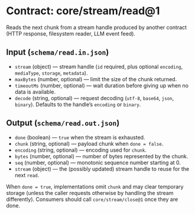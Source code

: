 # Contract: core/stream/read@1

Reads the next chunk from a stream handle produced by another contract (HTTP response, filesystem reader, LLM event feed).

## Input (`schema/read.in.json`)
- `stream` (object) — stream handle (`id` required, plus optional `encoding`, `mediaType`, `storage`, `metadata`).
- `maxBytes` (number, optional) — limit the size of the chunk returned.
- `timeoutMs` (number, optional) — wait duration before giving up when no data is available.
- `decode` (string, optional) — request decoding (`utf-8`, `base64`, `json`, `binary`). Defaults to the handle’s `encoding` or `binary`.

## Output (`schema/read.out.json`)
- `done` (boolean) — `true` when the stream is exhausted.
- `chunk` (string, optional) — payload chunk when `done = false`.
- `encoding` (string, optional) — encoding used for `chunk`.
- `bytes` (number, optional) — number of bytes represented by the chunk.
- `seq` (number, optional) — monotonic sequence number starting at 0.
- `stream` (object) — the (possibly updated) stream handle to reuse for the next `read`.

When `done = true`, implementations omit `chunk` and may clear temporary storage (unless the caller requests otherwise by handling the stream differently). Consumers should call `core/stream/close@1` once they are done.
